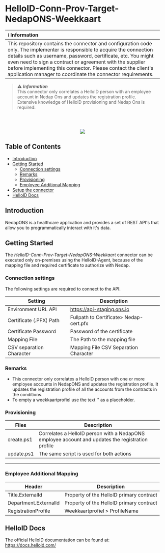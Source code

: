 # HelloID-Conn-Prov-Target-NedapONS-Weekkaart

| :information_source: Information |
|:---------------------------|
| This repository contains the connector and configuration code only. The implementer is responsible to acquire the connection details such as username, password, certificate, etc. You might even need to sign a contract or agreement with the supplier before implementing this connector. Please contact the client's application manager to coordinate the connector requirements.       |


> :warning: **_Information_**   <br />This connector only correlates a HelloID person with an employee account in Nedap Ons and updates the registration profile.
<br />Extensive knowledge of HelloID provisioning and Nedap Ons is required.

<br />
<br />

<p align="center">
  <img src="https://user-images.githubusercontent.com/68013812/94918899-c672c700-04b3-11eb-9132-7125bbf77fa5.png">
</p>

## Table of Contents

- [Introduction](#introduction)
- [Getting Started](#getting-started)
  * [Connection settings](#Connection-settings)
  * [Remarks](#Remarks)
  * [Provisioning](#provisioning)
  * [Employee Additional Mapping](#Employee-Additional-Mapping)
- [Setup the connector](#setup-the-connector)
- [HelloID Docs](#helloid-docs)

## Introduction
NedapONS is a healthcare application and provides a set of REST API's that allow you to programmatically interact with it's data.

## Getting Started

The _HelloID-Conn-Prov-Target-NedapONS-Weekkaart_ connector can be executed only on-premises using the HelloID-Agent, because of the mapping file and required certificate to authorize with Nedap.

### Connection settings

The following settings are required to connect to the API.

| Setting     | Description |
| ------------ | ----------- |
| Environment URL API     |    https://api-staging.ons.io                                     |
| Certificate (.PFX) Path    |  Fullpath to Certificate> Nedap-cert.pfx                       |
| Certificate Password |    Password of the certificate                                       |
| Mapping File |  The Path to the mapping file |
| CSV separation Character| Mapping File CSV Separation Character         |

### Remarks
- This connector only correlates a HelloID person with one or more employee accounts in NedapONS and updates the registration profile. It updates the registration profile of all the accounts from the contracts in the conditions.
- To empty a weekkaartprofiel use the text '<geen weekkaartprofiel>' as a placeholder.

### Provisioning

| Files       | Description                                             |
| ----------- | ------------------------------------------              |
| create.ps1  | Correlates a HelloID person with a NedapONS employee account and updates the registration profile |
| update.ps1  | The same script is used for both actions |
----------

###  Employee Additional Mapping
| Header    | Description |
| ------------ | ----------- |
| Title.ExternalId   | Property of the HelloID primary contract
| Department.ExternalId  | Property of the HelloID primary contract
| RegistrationProfile | Weekkaartprofiel > ProfileName

## HelloID Docs

The official HelloID documentation can be found at: https://docs.helloid.com/

